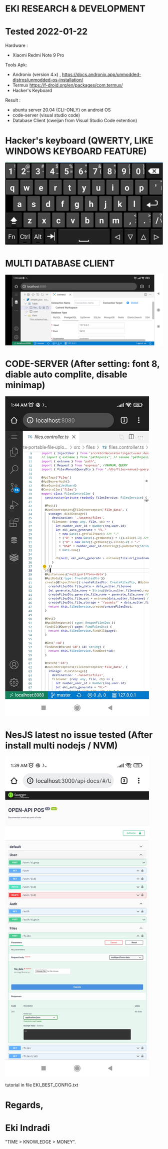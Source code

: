 # EKI RESEARCH & DEVELOPMENT

# Tested 2022-01-22


Hardware :
- Xiaomi Redmi Note 9 Pro

Tools Apk: 
- Andronix (version 4.x) , https://docs.andronix.app/unmodded-distros/unmodded-os-installation/
- Termux https://f-droid.org/en/packages/com.termux/ 
- Hacker's Keyboard 

Result :
- ubuntu server 20.04 (CLI-ONLY) on android OS
- code-server (visual studio code)
- Database Client (cweijan from Visual Studio Code extention)


# Hacker's keyboard (QWERTY, LIKE WINDOWS KEYBOARD FEATURE)
![FINAL_0](https://github.com/EKI-INDRADI/eki-latihan-vscode-database-client-nodejs-git-on-android/raw/master/images/run_final_2.1_hacker_keyboard_26_percent.jpg)

# MULTI DATABASE CLIENT
![FINAL_1](https://github.com/EKI-INDRADI/eki-latihan-vscode-database-client-nodejs-git-on-android/raw/master/images/setup_database_client_3.jpg)

# CODE-SERVER (After setting: font 8, diable auto complite, disable minimap)
![FINAL_1](https://github.com/EKI-INDRADI/eki-latihan-vscode-database-client-nodejs-git-on-android/raw/master/images/run_final_3.jpg)

# NesJS latest no issue tested (After install multi nodejs / NVM)
![FINAL_2](https://github.com/EKI-INDRADI/eki-latihan-vscode-database-client-nodejs-git-on-android/raw/master/images/run_final_4.jpg)


tutorial in file EKI_BEST_CONFIG.txt


# Regards,

# Eki Indradi
"TIME > KNOWLEDGE > MONEY".





